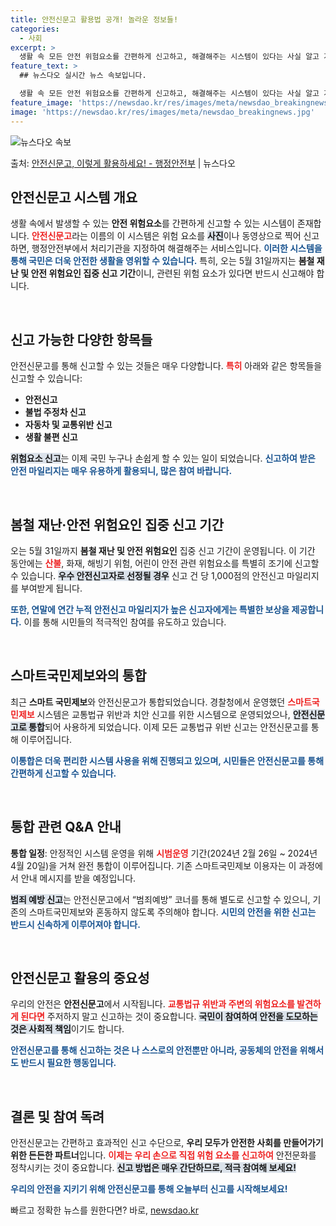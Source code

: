 ```yaml
---
title: 안전신문고 활용법 공개! 놀라운 정보들!
categories:
  - 사회
excerpt: >
  생활 속 모든 안전 위험요소를 간편하게 신고하고, 해결해주는 시스템이 있다는 사실 알고 계시나요?지금 바로 …
feature_text: >
  ## 뉴스다오 실시간 뉴스 속보입니다.

  생활 속 모든 안전 위험요소를 간편하게 신고하고, 해결해주는 시스템이 있다는 사실 알고 계시나요?지금 바로 …
feature_image: 'https://newsdao.kr/res/images/meta/newsdao_breakingnews.jpg'
image: 'https://newsdao.kr/res/images/meta/newsdao_breakingnews.jpg'
---
```


![뉴스다오 속보](https://newsdao.kr/res/images/meta/newsdao_breakingnews.jpg)

<p>출처: <a href="https://newsdao.kr/3295" rel="dofollow">안전신문고, 이렇게 활용하세요! - 행정안전부</a> | 뉴스다오</p>

<h2 data-ke-size="size26">안전신문고 시스템 개요</h2>
<p data-ke-size="size16">생활 속에서 발생할 수 있는 <b>안전 위험요소</b>를 간편하게 신고할 수 있는 시스템이 존재합니다. <b><span style="color: #ee2323;">안전신문고</span></b>라는 이름의 이 시스템은 위험 요소를 <b><span style="background-color: #21538527;">사진</span></b>이나 동영상으로 찍어 신고하면, 행정안전부에서 처리기관을 지정하여 해결해주는 서비스입니다. <b><span style="color: #1a5490;">이러한 시스템을 통해 국민은 더욱 안전한 생활을 영위할 수 있습니다.</span></b> 특히, 오는 5월 31일까지는 <b>봄철 재난 및 안전 위험요인 집중 신고 기간</b>이니, 관련된 위험 요소가 있다면 반드시 신고해야 합니다.</p>

<p data-ke-size="size16">&nbsp;</p>

<h2 data-ke-size="size26">신고 가능한 다양한 항목들</h2>
<p data-ke-size="size16">안전신문고를 통해 신고할 수 있는 것들은 매우 다양합니다. <b><span style="color: #ee2323;">특히</span></b> 아래와 같은 항목들을 신고할 수 있습니다:</p>
<ul>
  <li><b>안전신고</b></li>
  <li><b>불법 주정차 신고</b></li>
  <li><b>자동차 및 교통위반 신고</b></li>
  <li><b>생활 불편 신고</b></li>
</ul>
<p data-ke-size="size16"><b><span style="background-color: #21538527;">위험요소 신고</span></b>는 이제 국민 누구나 손쉽게 할 수 있는 일이 되었습니다. <b><span style="color: #1a5490;">신고하여 받은 안전 마일리지는 매우 유용하게 활용되니, 많은 참여 바랍니다.</span></b></p>

<p data-ke-size="size16">&nbsp;</p>

<h2 data-ke-size="size26">봄철 재난·안전 위험요인 집중 신고 기간</h2>
<p data-ke-size="size16">오는 5월 31일까지 <b>봄철 재난 및 안전 위험요인</b> 집중 신고 기간이 운영됩니다. 이 기간 동안에는 <b><span style="color: #ee2323;">산불</span></b>, 화재, 해빙기 위험, 어린이 안전 관련 위험요소를 특별히 조기에 신고할 수 있습니다. <b><span style="background-color: #21538527;">우수 안전신고자로 선정될 경우</span></b> 신고 건 당 1,000점의 안전신고 마일리지를 부여받게 됩니다.</p>
<p data-ke-size="size16"><b><span style="color: #1a5490;">또한, 연말에 연간 누적 안전신고 마일리지가 높은 신고자에게는 특별한 보상을 제공합니다.</span></b> 이를 통해 시민들의 적극적인 참여를 유도하고 있습니다.</p>

<p data-ke-size="size16">&nbsp;</p>

<h2 data-ke-size="size26">스마트국민제보와의 통합</h2>
<p data-ke-size="size16">최근 <b>스마트 국민제보</b>와 안전신문고가 통합되었습니다. 경찰청에서 운영했던 <b><span style="color: #ee2323;">스마트국민제보</span></b> 시스템은 교통법규 위반과 치안 신고를 위한 시스템으로 운영되었으나, <b><span style="background-color: #21538527;">안전신문고로 통합</span></b>되어 사용하게 되었습니다. 이제 모든 교통법규 위반 신고는 안전신문고를 통해 이루어집니다.</p>
<p data-ke-size="size16"><b><span style="color: #1a5490;">이통합은 더욱 편리한 시스템 사용을 위해 진행되고 있으며, 시민들은 안전신문고를 통해 간편하게 신고할 수 있습니다.</span></b></p>

<p data-ke-size="size16">&nbsp;</p>

<h2 data-ke-size="size26">통합 관련 Q&A 안내</h2>
<p data-ke-size="size16"><b>통합 일정</b>: 안정적인 시스템 운영을 위해 <b><span style="color: #ee2323;">시범운영</span></b> 기간(2024년 2월 26일 ~ 2024년 4월 20일)을 거쳐 완전 통합이 이루어집니다. 기존 스마트국민제보 이용자는 이 과정에서 안내 메시지를 받을 예정입니다.</p>
<p data-ke-size="size16"><b><span style="background-color: #21538527;">범죄 예방 신고</span></b>는 안전신문고에서 “범죄예방” 코너를 통해 별도로 신고할 수 있으니, 기존의 스마트국민제보와 혼동하지 않도록 주의해야 합니다. <b><span style="color: #1a5490;">시민의 안전을 위한 신고는 반드시 신속하게 이루어져야 합니다.</span></b></p>

<p data-ke-size="size16">&nbsp;</p>

<h2 data-ke-size="size26">안전신문고 활용의 중요성</h2>
<p data-ke-size="size16">우리의 안전은 <b>안전신문고</b>에서 시작됩니다. <b><span style="color: #ee2323;">교통법규 위반과 주변의 위험요소를 발견하게 된다면</span></b> 주저하지 말고 신고하는 것이 중요합니다. <b><span style="background-color: #21538527;">국민이 참여하여 안전을 도모하는 것은 사회적 책임</span></b>이기도 합니다.</p>
<p data-ke-size="size16"><b><span style="color: #1a5490;">안전신문고를 통해 신고하는 것은 나 스스로의 안전뿐만 아니라, 공동체의 안전을 위해서도 반드시 필요한 행동입니다.</span></b></p>

<p data-ke-size="size16">&nbsp;</p>

<h2 data-ke-size="size26">결론 및 참여 독려</h2>
<p data-ke-size="size16">안전신문고는 간편하고 효과적인 신고 수단으로, <b>우리 모두가 안전한 사회를 만들어가기 위한 든든한 파트너</b>입니다. <b><span style="color: #ee2323;">이제는 우리 손으로 직접 위험 요소를 신고하여</span></b> 안전문화를 정착시키는 것이 중요합니다. <b><span style="background-color: #21538527;">신고 방법은 매우 간단하므로, 적극 참여해 보세요!</span></b></p>
<p data-ke-size="size16"><b><span style="color: #1a5490;">우리의 안전을 지키기 위해 안전신문고를 통해 오늘부터 신고를 시작해보세요!</span></b></p> 

빠르고 정확한 뉴스를 원한다면? 바로, <a href="https://newsdao.kr" rel="dofollow">newsdao.kr</a>



